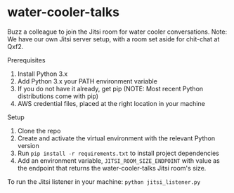 # water-cooler-talks
Buzz a colleague to join the Jitsi room for water cooler conversations.
Note: We have our own Jitsi server setup, with a room set aside for chit-chat at Qxf2.

Prerequisites
1. Install Python 3.x
2. Add Python 3.x your PATH environment variable
3. If you do not have it already, get pip (NOTE: Most recent Python distributions come with pip)
4. AWS credential files, placed at the right location in your machine

Setup
1. Clone the repo
2. Create and activate the virtual environment with the relevant Python version
3. Run `pip install -r requirements.txt` to install project dependencies
4. Add an environment variable,
    `JITSI_ROOM_SIZE_ENDPOINT` with value as the endpoint that returns the water-cooler-talks Jitsi room's size.

To run the Jitsi listener in your machine:
`python jitsi_listener.py`
